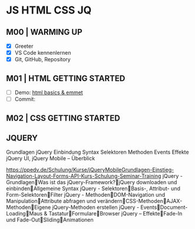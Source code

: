 # JS HTML CSS JQ #

## M00 | WARMING UP

- [x] Greeter
- [x] VS Code kennenlernen
- [x] Git, GitHub, Repository

## M01 | HTML GETTING STARTED

- [ ] Demo: [html basics & emmet](html-hellohtml.html)
- [ ] Commit: 

## M02 | CSS GETTING STARTED

## JQUERY ##

Grundlagen jQuery
Einbindung
Syntax
Selektoren
Methoden
Events
Effekte
jQuery UI, jQuery Mobile – Überblick

https://ppedv.de/Schulung/Kurse/jQueryMobileGrundlagen-Einstieg-Navigation-Layout-Forms-API-Kurs-Schulung-Seminar-Training
jQuery - GrundlagenWas ist das jQuery-Framework?jQuery downloaden und einbindenAllgemeine Syntax
jQuery - SelektorenBasis-, Attribut- und Form-SelektorenFilter
jQuery - MethodenDOM-Navigation und ManipulationAttribute abfragen und verändernCSS-MethodenAJAX-MethodenEigene jQuery-Methoden erstellen
jQuery - EventsDocument-LoadingMaus & TastaturFormulareBrowser
jQuery – EffekteFade-In und Fade-OutSlidingAnimationen

